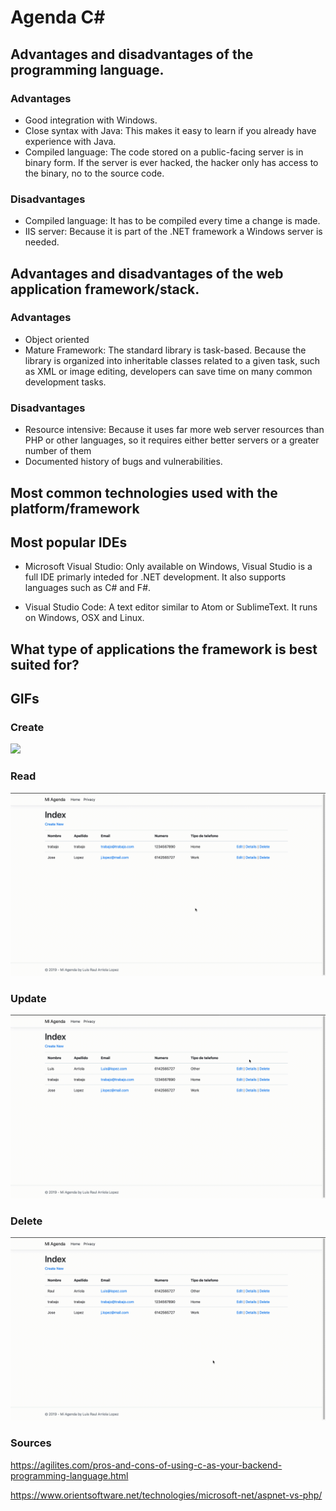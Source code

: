 # Agenda C#

## Advantages and disadvantages of the programming language.

### Advantages

- Good integration with Windows.
- Close syntax with Java: This makes it easy to learn if you already have experience with Java.
- Compiled language: The code stored on a public-facing server is in binary form. If the server is ever hacked, the hacker only has access to the binary, no to the source code.

### Disadvantages

- Compiled language: It has to be compiled every time a change is made.
- IIS server: Because it is part of the .NET framework a Windows server is needed. 

## Advantages and disadvantages of the web application framework/stack.

### Advantages

- Object oriented
- Mature Framework: The standard library is task-based. Because the library is organized into inheritable classes related to a given task, such as XML or image editing, developers can save time on many common development tasks.

### Disadvantages

- Resource intensive: Because it uses far more web server resources than PHP or other languages, so it requires either better servers or a greater number of them
- Documented history of bugs and vulnerabilities.

## Most common technologies used with the platform/framework

## Most popular IDEs

- Microsoft Visual Studio: Only available on Windows, Visual Studio is a full IDE primarly inteded for .NET development. It also supports languages such as C# and F#.

- Visual Studio Code: A text editor similar to Atom or SublimeText. It runs on Windows, OSX and Linux.

## What type of applications the framework is best suited for?


## GIFs
### Create
![](Create.gif)
### Read
![](Read.gif)
### Update
![](Edit.gif)
### Delete
![](Delete.gif)

### Sources

https://agilites.com/pros-and-cons-of-using-c-as-your-backend-programming-language.html

https://www.orientsoftware.net/technologies/microsoft-net/aspnet-vs-php/

